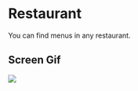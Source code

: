 <h1>Restaurant</h1>
<p> You can find  menus  in any restaurant.  


<h2> Screen Gif </h2>

![](screen.gif)

